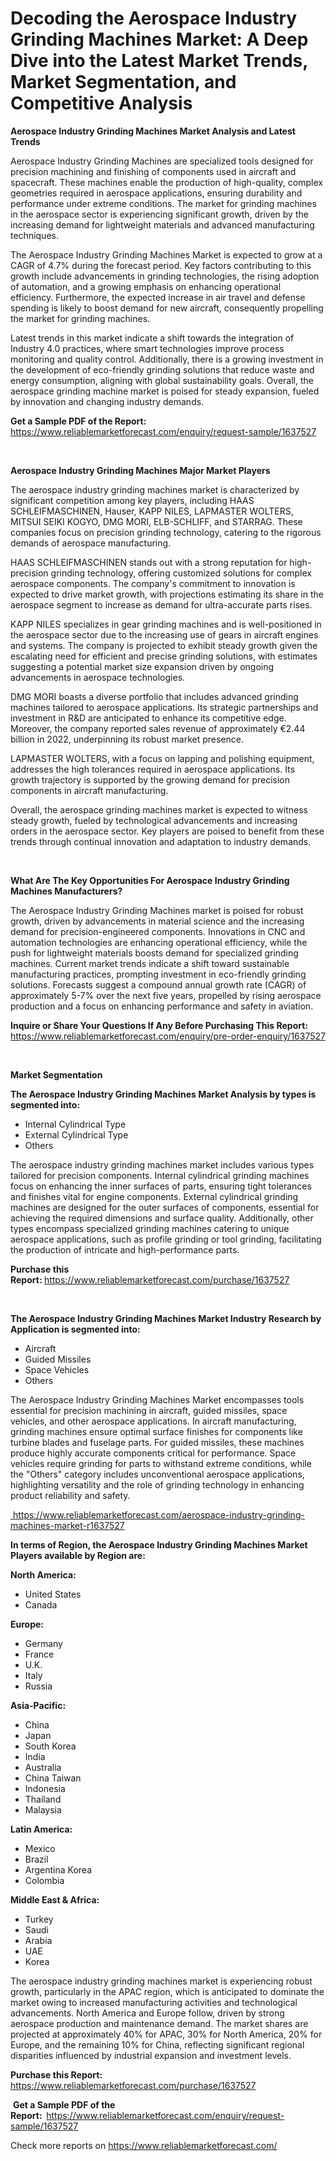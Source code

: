 <p><h1>Decoding the Aerospace Industry Grinding Machines Market: A Deep Dive into the Latest Market Trends, Market Segmentation, and Competitive Analysis</h1></p><p><strong>Aerospace Industry Grinding Machines Market Analysis and Latest Trends</strong></p>
<p><p>Aerospace Industry Grinding Machines are specialized tools designed for precision machining and finishing of components used in aircraft and spacecraft. These machines enable the production of high-quality, complex geometries required in aerospace applications, ensuring durability and performance under extreme conditions. The market for grinding machines in the aerospace sector is experiencing significant growth, driven by the increasing demand for lightweight materials and advanced manufacturing techniques.</p><p>The Aerospace Industry Grinding Machines Market is expected to grow at a CAGR of 4.7% during the forecast period. Key factors contributing to this growth include advancements in grinding technologies, the rising adoption of automation, and a growing emphasis on enhancing operational efficiency. Furthermore, the expected increase in air travel and defense spending is likely to boost demand for new aircraft, consequently propelling the market for grinding machines.</p><p>Latest trends in this market indicate a shift towards the integration of Industry 4.0 practices, where smart technologies improve process monitoring and quality control. Additionally, there is a growing investment in the development of eco-friendly grinding solutions that reduce waste and energy consumption, aligning with global sustainability goals. Overall, the aerospace grinding machine market is poised for steady expansion, fueled by innovation and changing industry demands.</p></p>
<p><strong>Get a Sample PDF of the Report:&nbsp;</strong> <a href="https://www.reliablemarketforecast.com/enquiry/request-sample/1637527?utm_campaign=2603&utm_medium=2&utm_source=Github&utm_content=ia&utm_term=23032025&utm_id=aerospace-industry-grinding-machines">https://www.reliablemarketforecast.com/enquiry/request-sample/1637527</a></p>
<p>&nbsp;</p>
<p><strong>Aerospace Industry Grinding Machines Major Market Players</strong></p>
<p><p>The aerospace industry grinding machines market is characterized by significant competition among key players, including HAAS SCHLEIFMASCHINEN, Hauser, KAPP NILES, LAPMASTER WOLTERS, MITSUI SEIKI KOGYO, DMG MORI, ELB-SCHLIFF, and STARRAG. These companies focus on precision grinding technology, catering to the rigorous demands of aerospace manufacturing.</p><p>HAAS SCHLEIFMASCHINEN stands out with a strong reputation for high-precision grinding technology, offering customized solutions for complex aerospace components. The company's commitment to innovation is expected to drive market growth, with projections estimating its share in the aerospace segment to increase as demand for ultra-accurate parts rises.</p><p>KAPP NILES specializes in gear grinding machines and is well-positioned in the aerospace sector due to the increasing use of gears in aircraft engines and systems. The company is projected to exhibit steady growth given the escalating need for efficient and precise grinding solutions, with estimates suggesting a potential market size expansion driven by ongoing advancements in aerospace technologies.</p><p>DMG MORI boasts a diverse portfolio that includes advanced grinding machines tailored to aerospace applications. Its strategic partnerships and investment in R&D are anticipated to enhance its competitive edge. Moreover, the company reported sales revenue of approximately €2.44 billion in 2022, underpinning its robust market presence.</p><p>LAPMASTER WOLTERS, with a focus on lapping and polishing equipment, addresses the high tolerances required in aerospace applications. Its growth trajectory is supported by the growing demand for precision components in aircraft manufacturing.</p><p>Overall, the aerospace grinding machines market is expected to witness steady growth, fueled by technological advancements and increasing orders in the aerospace sector. Key players are poised to benefit from these trends through continual innovation and adaptation to industry demands.</p></p>
<p>&nbsp;</p>
<p><strong>What Are The Key Opportunities For Aerospace Industry Grinding Machines Manufacturers?</strong></p>
<p><p>The Aerospace Industry Grinding Machines market is poised for robust growth, driven by advancements in material science and the increasing demand for precision-engineered components. Innovations in CNC and automation technologies are enhancing operational efficiency, while the push for lightweight materials boosts demand for specialized grinding machines. Current market trends indicate a shift toward sustainable manufacturing practices, prompting investment in eco-friendly grinding solutions. Forecasts suggest a compound annual growth rate (CAGR) of approximately 5-7% over the next five years, propelled by rising aerospace production and a focus on enhancing performance and safety in aviation.</p></p>
<p><strong>Inquire or Share Your Questions If Any Before Purchasing This Report:</strong> <a href="https://www.reliablemarketforecast.com/enquiry/pre-order-enquiry/1637527?utm_campaign=2603&utm_medium=2&utm_source=Github&utm_content=ia&utm_term=23032025&utm_id=aerospace-industry-grinding-machines">https://www.reliablemarketforecast.com/enquiry/pre-order-enquiry/1637527</a></p>
<p>&nbsp;</p>
<p><strong>Market Segmentation</strong></p>
<p><strong>The Aerospace Industry Grinding Machines Market Analysis by types is segmented into:</strong></p>
<p><ul><li>Internal Cylindrical Type</li><li>External Cylindrical Type</li><li>Others</li></ul></p>
<p><p>The aerospace industry grinding machines market includes various types tailored for precision components. Internal cylindrical grinding machines focus on enhancing the inner surfaces of parts, ensuring tight tolerances and finishes vital for engine components. External cylindrical grinding machines are designed for the outer surfaces of components, essential for achieving the required dimensions and surface quality. Additionally, other types encompass specialized grinding machines catering to unique aerospace applications, such as profile grinding or tool grinding, facilitating the production of intricate and high-performance parts.</p></p>
<p><strong>Purchase this Report:&nbsp;</strong><a href="https://www.reliablemarketforecast.com/purchase/1637527?utm_campaign=2603&utm_medium=2&utm_source=Github&utm_content=ia&utm_term=23032025&utm_id=aerospace-industry-grinding-machines">https://www.reliablemarketforecast.com/purchase/1637527</a></p>
<p>&nbsp;</p>
<p><strong>The Aerospace Industry Grinding Machines Market Industry Research by Application is segmented into:</strong></p>
<p><ul><li>Aircraft</li><li>Guided Missiles</li><li>Space Vehicles</li><li>Others</li></ul></p>
<p><p>The Aerospace Industry Grinding Machines Market encompasses tools essential for precision machining in aircraft, guided missiles, space vehicles, and other aerospace applications. In aircraft manufacturing, grinding machines ensure optimal surface finishes for components like turbine blades and fuselage parts. For guided missiles, these machines produce highly accurate components critical for performance. Space vehicles require grinding for parts to withstand extreme conditions, while the "Others" category includes unconventional aerospace applications, highlighting versatility and the role of grinding technology in enhancing product reliability and safety.</p></p>
<p><a href="https://www.reliablemarketforecast.com/aerospace-industry-grinding-machines-market-r1637527?utm_campaign=2603&utm_medium=2&utm_source=Github&utm_content=ia&utm_term=23032025&utm_id=aerospace-industry-grinding-machines">&nbsp;https://www.reliablemarketforecast.com/aerospace-industry-grinding-machines-market-r1637527</a></p>
<p><strong>In terms of Region, the Aerospace Industry Grinding Machines Market Players available by Region are:</strong></p>
<p>
    <p> <strong> North America: </strong>
        <ul>
            <li>United States</li>
            <li>Canada</li>
        </ul>
        </p> 
    <p> <strong> Europe: </strong>
        <ul>
            <li>Germany</li>
            <li>France</li>
            <li>U.K.</li>
            <li>Italy</li>
            <li>Russia</li>
        </ul>
        </p> 
    <p> <strong> Asia-Pacific: </strong>
        <ul>
            <li>China</li>
            <li>Japan</li>
            <li>South Korea</li>
            <li>India</li>
            <li>Australia</li>
            <li>China Taiwan</li>
            <li>Indonesia</li>
            <li>Thailand</li>
            <li>Malaysia</li>
        </ul>
        </p> 
    <p> <strong> Latin America: </strong>
        <ul>
            <li>Mexico</li>
            <li>Brazil</li>
            <li>Argentina Korea</li>
            <li>Colombia</li>
        </ul>
        </p> 
    <p> <strong> Middle East & Africa: </strong>
        <ul>
            <li>Turkey</li>
            <li>Saudi</li>
            <li>Arabia</li>
            <li>UAE</li>
            <li>Korea</li>
        </ul>
    </p>
    </p>
<p><p>The aerospace industry grinding machines market is experiencing robust growth, particularly in the APAC region, which is anticipated to dominate the market owing to increased manufacturing activities and technological advancements. North America and Europe follow, driven by strong aerospace production and maintenance demand. The market shares are projected at approximately 40% for APAC, 30% for North America, 20% for Europe, and the remaining 10% for China, reflecting significant regional disparities influenced by industrial expansion and investment levels.</p></p>
<p><strong>Purchase this Report: </strong><a href="https://www.reliablemarketforecast.com/purchase/1637527?utm_campaign=2603&utm_medium=2&utm_source=Github&utm_content=ia&utm_term=23032025&utm_id=aerospace-industry-grinding-machines">https://www.reliablemarketforecast.com/purchase/1637527</a></p>
<p>&nbsp;<strong>Get a Sample PDF of the Report:&nbsp;&nbsp;</strong><a href="https://www.reliablemarketforecast.com/enquiry/request-sample/1637527?utm_campaign=2603&utm_medium=2&utm_source=Github&utm_content=ia&utm_term=23032025&utm_id=aerospace-industry-grinding-machines">https://www.reliablemarketforecast.com/enquiry/request-sample/1637527</a></p>
<p><strong></strong></p>
<p>Check more reports on <a href="https://www.reliablemarketforecast.com/?utm_campaign=2603&utm_medium=2&utm_source=Github&utm_content=ia&utm_term=23032025&utm_id=aerospace-industry-grinding-machines">https://www.reliablemarketforecast.com/</a></p>